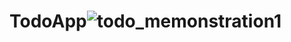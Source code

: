 # TodoApp![todo_memonstration1](https://user-images.githubusercontent.com/81136850/147602217-d09eb458-b376-4e8d-ae22-a1931d59e18e.gif)
